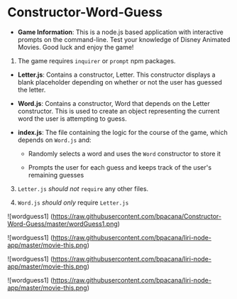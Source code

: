 # Constructor-Word-Guess

* **Game Information**: This is a node.js based application with interactive prompts on the command-line. Test your knowledge of Disney Animated Movies. Good luck and enjoy the game!


1. The game requires `inquirer` or `prompt` npm packages.


* **Letter.js**: Contains a constructor, Letter. This constructor displays a blank placeholder depending on whether or not the user has guessed the letter. 

* **Word.js**: Contains a constructor, Word that depends on the Letter constructor. This is used to create an object representing the current word the user is attempting to guess. 

* **index.js**: The file containing the logic for the course of the game, which depends on `Word.js` and:

  * Randomly selects a word and uses the `Word` constructor to store it

  * Prompts the user for each guess and keeps track of the user's remaining guesses

3. `Letter.js` *should not* `require` any other files.

4. `Word.js` *should only* require `Letter.js`

![wordguess1] (https://raw.githubusercontent.com/bpacana/Constructor-Word-Guess/master/wordGuess1.png)


![wordguess1] (https://raw.githubusercontent.com/bpacana/liri-node-app/master/movie-this.png)


![wordguess1] (https://raw.githubusercontent.com/bpacana/liri-node-app/master/movie-this.png)


![wordguess1] (https://raw.githubusercontent.com/bpacana/liri-node-app/master/movie-this.png)
